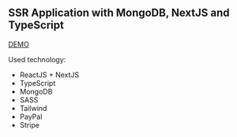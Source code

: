 ## SSR Application with MongoDB, NextJS and TypeScript

[DEMO](https://amazon-next-mongodb.vercel.app)

Used technology:
- ReactJS + NextJS
- TypeScript
- MongoDB
- SASS
- Tailwind
- PayPal
- Stripe
